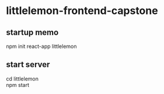# littlelemon-frontend-capstone

## startup memo
npm init react-app littlelemon

## start server
cd littlelemon  
npm start


